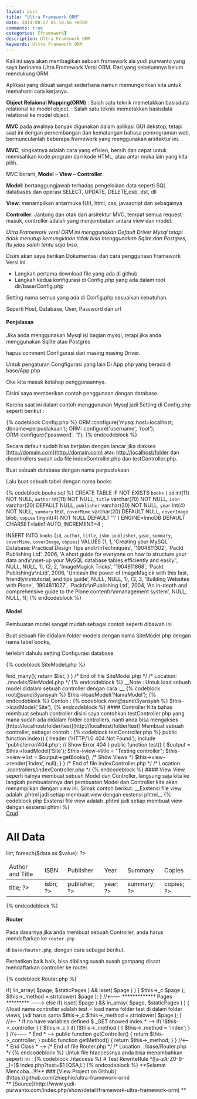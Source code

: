 ```yaml
---
layout: post
title: "Ultra Framework ORM"
date: 2014-08-27 01:18:16 +0700
comments: true
categories: [framework]
description: Ultra Framework ORM
keywords: Ultra Framework ORM
---
```

Kali ini saya akan membagikan sebuah framework ala yudi purwanto yang saya berinama Ultra Framework Versi ORM. Dari yang sebelumnya belum mendukung ORM.

Aplikasi yang dibuat sangat sederhana namun memungkinkan kita untuk memahami cara kerjanya.

**Object Relaional Mapping(ORM)** : Salah satu teknik memetakkan basisdata relational ke model object. : Salah satu teknik memetakkan basisdata relational ke model object.
<!-- more -->
**MVC** pada awalnya banyak digunakan dalam aplikasi GUI dekstop, tetapi saat ini dengan perkembangan dan kematangan bahasa pemrograman web, bermunculanlah beberapa framework yang menggunakan arsitektur ini.

**MVC**, singkatnya adalah cara yang efisien, bersih dan cepat untuk memisahkan kode program dari kode HTML, atau antar muka lain yang kita pilih.

MVC berarti, **Model** – **View** – **Controller**.

**Model**: bertanggungjawab terhadap pengelolaan data seperti SQL databases dan operasi SELECT, UPDATE, DELETE,dsb, dst, dll

**View**: menampilkan antarmuka (UI), html, css, javascript dan sebagainya

**Controller**: Jantung dan otak dari arsitektur MVC, tempat semua request masuk, controller adalah yang menjembatani antara view dan model.

_Ultra Framework versi ORM ini menggunakan Default Driver Mysql tetapi tidak menutup kemungkinan tidak bisa menggunakan Sqlite dan Postgres, Itu jelas salah tentu saja bisa._

Disini akan saya berikan Dokumentasi dan cara penggunaan Framework Versi ini.

* Langkah pertama download file yang ada di github.
* Langkah kedua konfigurasi di Config.php yang ada dalam root dir/base/Config.php

Setting nama semua yang ada di Config.php sesuaikan kebutuhan.

Seperti Host, Database, User, Password dan url

#### Penjelasan

Jika anda menggunakan Mysql isi bagian mysql, tetapi jika anda menggunakan Sqlite atau Postgres

hapus comment Configurasi dari masing masing Driver.

Untuk pengaturan Congfigurasi yang lain Di App.php yang berada di base/App.php

 

Oke kita masuk ketahap penggunaannya.

Disini saya memberikan contoh penggunaan dengan database.

Karena saat ini dalam contoh menggunakan Mysql jadi Setting di Config.php seperti berikut :

{% codeblock Config.php %}
ORM::configure('mysql:host=localhost; dbname=perpustakaan');
ORM::configure('username', 'root');
ORM::configure('password', '1');
{% endcodeblock %}

Secara default sudah bisa berjalan dengan lancar jika diakses [http://domain.com](http://domain.com) atau [http://localhost/folder](http://localhost/folder) dan dicontrollers sudah ada file indexController.php dan testController.php.

Buat sebuah database dengan nama perpustakaan

Lalu buat sebuah tabel dengan nama books

{% codeblock books.sql %}
CREATE TABLE IF NOT EXISTS `books` (
`id` int(11) NOT NULL,
  `author` int(11) NOT NULL,
  `title` varchar(70) NOT NULL,
  `isbn` varchar(20) DEFAULT NULL,
  `publisher` varchar(30) NOT NULL,
  `year` int(4) NOT NULL,
  `summary` text,
  `coverMime` varchar(20) DEFAULT NULL,
  `coverImage` blob,
  `copies` tinyint(4) NOT NULL DEFAULT '1'
) ENGINE=InnoDB  DEFAULT CHARSET=latin1 AUTO_INCREMENT=4 ;



INSERT INTO `books` (`id`, `author`, `title`, `isbn`, `publisher`, `year`, `summary`, `coverMime`, `coverImage`, `copies`) VALUES
(1, 1, 'Creating your MySQL Database: Practical Design Tips and\r\nTechniques', '1904811302', 'Packt Publishing Ltd', 2006, 'A short guide for everyone on how to structure your data and\r\nset-up your MySQL database tables efficiently and easily.', NULL, NULL, 1),
(2, 2, 'ImageMagick Tricks', '1904811868', 'Packt Publishing\r\nLtd', 2006, 'Unleash the power of ImageMagick with this fast, friendly\r\ntutorial, and tips guide', NULL, NULL, 1),
(3, 3, 'Building Websites with Plone', '1904811027', 'Packt\r\nPublishing Ltd', 2004, 'An in-depth and comprehensive guide to the Plone content\r\nmanagement system', NULL, NULL, 1);
{% endcodeblock %}

#### Model

Pembuatan model sangat mudah sebagai contoh seperti dibawah ini

Buat sebuah file didalam folder models dengan nama SiteModel.php dengan nama tabel books,

terlebih dahulu setting Configurasi database.

{% codeblock SiteModel.php %}
<?php
/**
 * ************************************
 *  @author : Yudi Purwanto
 *  @link   : http://yudi-purwanto.com
 *  @since  : 14 May 2014
 *  File    : SiteModel.php
 *  
 * 
 **************************************/
class SiteModel extends Model
{
 public function getBooks()
 {
  $list = ORM::table('books')->find_many();
  return $list;
 }
}

/* End of file SiteModel.php */
/* Location: ./models/SiteModel.php */
{% endcodeblock %}

__Note : Untuk load sebuah model didalam sebuah controller dengan cara :__

{% codeblock root@sundi3yansyah %}
$this->loadModel('NamaModel');
{% endcodeblock %}

Contoh :

{% codeblock root@sundi3yansyah %}
$this->loadModel('Site');
{% endcodeblock %}

#### Controller

Kita bahas membuat sebuah controller disini saya contohkan testController.php yang mana sudah ada didalam folder controllers, nanti anda bisa mengakses [http://localhost/folder/test](http://localhost/folder/test)

Membuat sebuah controller, sebagai contoh :

{% codeblock testController.php %}
<?php
/**
 * ************************************
 *  @author : Yudi Purwanto
 *  @link     : http://yudi-purwanto.com
 *  @since   : 14 May 2014
 *  File         : testController.php
 *  
 * 
 **************************************/
class testController extends Controller
{   
    //<-- * Index Error * --->
    public function index() {
        header ('HTTP/1.0 404 Not Found');
        include 'public/error/404.php'; // Show Error 404
    }

    public function test()
    {
     $output = $this->loadModel('Site');
     $this->view->title = "Testing controller";
     $this->view->list = $output->getBooks();
  /* Show Views */
        $this->view->render('index', null);
    }
}

/* End of file indexController.php */
/* Location: ./controllers/indexController.php */
{% endcodeblock %}

#### View

View, seperti halnya membuat sebuah Model dan Controller, langsung saja kita ke langkah pembuatannya dari pembuatan Model dan Controller kita akan menampilkan dengan view ini. Simak contoh berikut.

__Exstensi file view adalah .phtml jadi setiap membuat view dengan exstensi phtml__

{% codeblock php Exstensi file view adalah .phtml jadi setiap membuat view dengan exstensi phtml %}
<!DOCTYPE html>
<html>
<head>
 <title><?php echo $this->title; ?></title>
 <link rel="stylesheet" type="text/css" href="<?php echo $layout['css']; ?>bootstrap.min.css">
</head>
<body>
<div class="container">

<nav class="navbar navbar-inverse">
 <div class="navbar-header">
  <a class="navbar-brand" href="<?php echo url; ?>">Crud</a>
 </div>
</nav>
<h1>All Data</h1>

<table class="table table-striped table-bordered">
 <thead>
  <tr>
  <td>Author and Title</td>
  <td>ISBN</td>
  <td>Publisher</td>
  <td>Year</td>
  <td>Summary</td>
  <td>Copies</td>
  </tr>
 </thead>
 <tbody>
  <?php
  $data = $this->list;
  foreach($data as $value):
  ?>
  <tr>
  <td><?php echo $value->title; ?></td>
  <td><?php echo $value->isbn; ?></td>
  <td><?php echo $value->publisher; ?></td>
  <td><?php echo $value->year; ?></td>
  <td><?php echo $value->summary; ?></td>
  <td><?php echo $value->copies; ?></td>
  </tr>
  <?php endforeach ?>
 </tbody>
</table>
</div>
</body>
</html>
{% endcodeblock %}

#### Router

Pada dasarnya jika anda membuat sebuah Controller, anda harus mendaftarkan ke `router.php`

di `base/Router.php`, dengan cara sebagai berikut.

Perhatikan baik baik, bisa dibilang susah susah gampang disaat mendaftarkan controller ke router.

{% codeblock Router.php %}
<?php
/**
 * ************************************
 *  @author : Yudi Purwanto
 *  @link   : http://yudi-purwanto.com
 *  @since  : 14 May 2014
 *  File    : Router.php
 *  
 * 
 **************************************/
class Router
{
    private $_controller;
    private $_method;
    
    public function __construct() {
        $page        = $_GET['test'];   //Test eg: http:website.com/test dan jangan lupa setting htaccess

        /* function method controller */
        $staticPages = array(
                        'test'
        );

        //<-- *  Pages Default * -->
        if( !in_array( $page, $staticPages ) 
            && isset( $page ) 
        ) {
             $this->_c $page );
            $this->_method     = strtolower( $page );
            
        }
        //<--- ************* Pages ********* --->
        else if( isset( $page ) 
                && in_array( $page, $staticPages )
        ) {
            //load nama controller adalah test = load nama folder test di dalam folder views, jadi harus sama
             $this->_c
            $this->_method     = strtolower( $page );
        }

        //<-- * if no have variables defined $ _GET showed index * -->
        if( !$this->_controller ) {
             $this->_c
        }
        
        if( !$this->_method ) {
            $this->_method = 'index';
        }
        
    } //<--- * End * -->
    
    public function getController() {
        return $this->_controller;
    }
    
    public function getMethod() {
        return $this->_method;
    }
 
} //<-- * End Class * -->

/* End of file Router.php */
/* Location: ./base/Router.php */
{% endcodeblock %}

Untuk file htaccessnya anda bisa menambahkan seperti ini :

{% codeblock .htaccess %}
# Test
RewriteRule ^([a-zA-Z0-9-_]+)$ index.php?test=$1 [QSA,L]
{% endcodeblock %}

**Selamat Mencoba...!!!**

### [View Project on Github](https://github.com/zhiephie/ultra-framework-orm)

<div class="github-widget" data-repo="zhiephie/ultra-framework-orm"></div>

** [Source](http://www.yudi-purwanto.com/index.php/show/detail/framework-ultra-framework-orm) **